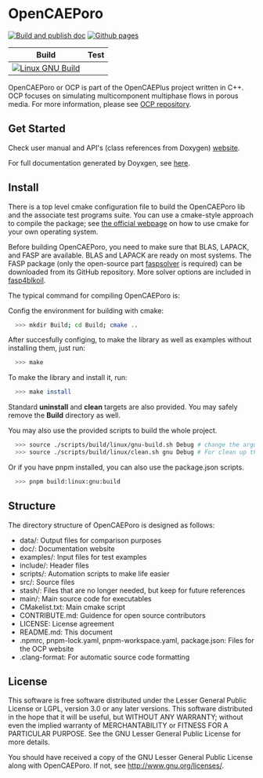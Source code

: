 # OpenCAEPoro

[![Build and publish doc](https://github.com/FaspDevTeam/OpenCAEPoro/actions/workflows/doc.yml/badge.svg)](https://github.com/FaspDevTeam/OpenCAEPoro/actions/workflows/doc.yml)
[![Github pages](https://github.com/FaspDevTeam/OpenCAEPoro/actions/workflows/gh-page.yml/badge.svg)](https://github.com/FaspDevTeam/OpenCAEPoro/actions/workflows/gh-page.yml)




| Build | Test |
|:-----:|:----:|
|[![Linux GNU Build](https://github.com/FaspDevTeam/OpenCAEPoro/actions/workflows/linux_gnu_build.yml/badge.svg)](https://github.com/FaspDevTeam/OpenCAEPoro/actions/workflows/linux_gnu_build.yml)|      |


OpenCAEPoro or OCP is part of the OpenCAEPlus project written in C++. OCP
focuses on simulating multicomponent multiphase flows in porous media. For 
more information, please see 
[OCP repository](https://faspdevteam.github.io/OpenCAEPoro/).

## Get Started

Check user manual and API's (class references from Doxygen) [website](https://porous.opencaeplus.org).

For full documentation generated by Doyxgen, see [here](https://faspdevteam.github.io/OpenCAEPoro/).

## Install
There is a top level cmake configuration file to build the OpenCAEPoro lib 
and the associate test programs suite. You can use a cmake-style approach to 
compile the package; see [the official webpage](https://cmake.org) on how to
use cmake for your own operating system. 

Before building OpenCAEPoro, you need to make sure that BLAS, LAPACK, and FASP
are available. BLAS and LAPACK are ready on most systems. The FASP package (only 
the open-source part [faspsolver](https://github.com/FaspDevTeam/faspsolver) is 
required) can be downloaded from its GitHub repository. More solver options are
included in [fasp4blkoil](https://github.com/FaspDevTeam/fasp4blkoil).

The typical command for compiling OpenCAEPoro is:

Config the environment for building with cmake:
```bash
  >>> mkdir Build; cd Build; cmake ..
```

After succesfully configing, to make the library as well as examples without
installing them, just run:
```bash
  >>> make
```

To make the library and install it, run:
```bash
  >>> make install
```

Standard **uninstall** and **clean** targets are also provided. You may safely 
remove the **Build** directory as well. 

You may also use the provided scripts to build the whole project.
```bash
  >>> source ./scripts/build/linux/gnu-build.sh Debug # change the arguement to Release for release build
  >>> source ./scripts/build/linux/clean.sh gnu Debug # For clean up the build directory
```

Or if you have pnpm installed, you can also use the package.json scripts.
```bash
  >>> pnpm build:linux:gnu:build
```

## Structure
The directory structure of OpenCAEPoro is designed as follows:
  - data/: Output files for comparison purposes
  - doc/: Documentation website
  - examples/: Input files for test examples 
  - include/: Header files
  - scripts/: Automation scripts to make life easier
  - src/: Source files
  - stash/: Files that are no longer needed, but keep for future references
  - main/: Main source code for executables 
  - CMakelist.txt: Main cmake script
  - CONTRIBUTE.md: Guidence for open source contributors
  - LICENSE: License agreement
  - README.md: This document
  - .npmrc, pnpm-lock.yaml, pnpm-workspace.yaml, package.json: Files for the OCP website
  - .clang-format: For automatic source code formatting

## License
This software is free software distributed under the Lesser General Public
License or LGPL, version 3.0 or any later versions. This software distributed
in the hope that it will be useful, but WITHOUT ANY WARRANTY; without even
the implied warranty of MERCHANTABILITY or FITNESS FOR A PARTICULAR PURPOSE.
See the GNU Lesser General Public License for more details.

You should have received a copy of the GNU Lesser General Public License
along with OpenCAEPoro. If not, see <http://www.gnu.org/licenses/>.
